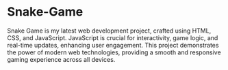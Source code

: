 # Snake-Game
Snake Game is my latest web development project, crafted using HTML, CSS, and JavaScript. JavaScript is crucial for interactivity, game logic, and real-time updates, enhancing user engagement. This project demonstrates the power of modern web technologies, providing a smooth and responsive gaming experience across all devices.
